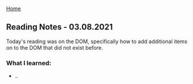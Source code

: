 [Home](https://calvincheng.dev)

## Reading Notes - 03.08.2021

Today's reading was on the DOM, specifically how to add additional items on to the DOM that did not exist before.

### What I learned:
- ..